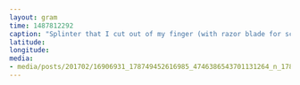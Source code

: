 ```yaml
---
layout: gram
time: 1487812292
caption: "Splinter that I cut out of my finger (with razor blade for scale)"
latitude: 
longitude: 
media:
- media/posts/201702/16906931_178749452616985_4746386543701131264_n_17849754292186170.jpg
---
```

